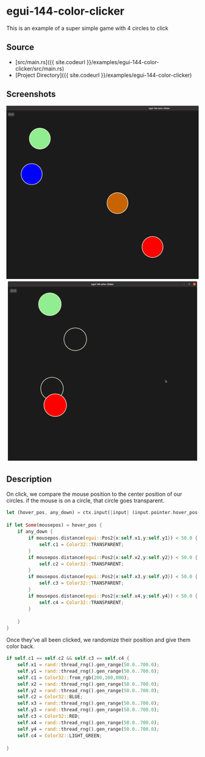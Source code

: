 # egui-144-color-clicker

This is an example of a super simple game with 4 circles to click

## Source

- [src/main.rs]({{ site.codeurl }}/examples/egui-144-color-clicker/src/main.rs)
- [Project Directory]({{ site.codeurl }}/examples/egui-144-color-clicker)

## Screenshots

![Screenshot](screen1.png)
![Screenshot](screen2.png)

## Description

On click, we compare the mouse position to the center position of our circles. if the mouse is on a circle, that circle goes transparent.

```rust
let (hover_pos, any_down) = ctx.input(|input| (input.pointer.hover_pos(), input.pointer.any_down()));

if let Some(mousepos) = hover_pos {
    if any_down {
        if mousepos.distance(egui::Pos2{x:self.x1,y:self.y1}) < 50.0 {
            self.c1 = Color32::TRANSPARENT;
        }
        if mousepos.distance(egui::Pos2{x:self.x2,y:self.y2}) < 50.0 {
            self.c2 = Color32::TRANSPARENT;
        }
        if mousepos.distance(egui::Pos2{x:self.x3,y:self.y3}) < 50.0 {
            self.c3 = Color32::TRANSPARENT;
        }
        if mousepos.distance(egui::Pos2{x:self.x4,y:self.y4}) < 50.0 {
            self.c4 = Color32::TRANSPARENT;
        }

    }
}
```

Once they've all been clicked, we randomize their position and give them color back.

```rust
if self.c1 == self.c2 && self.c3 == self.c4 {
    self.x1 = rand::thread_rng().gen_range(50.0..700.0);
    self.y1 = rand::thread_rng().gen_range(50.0..700.0);
    self.c1 = Color32::from_rgb(200,100,000);
    self.x2 = rand::thread_rng().gen_range(50.0..700.0);
    self.y2 = rand::thread_rng().gen_range(50.0..700.0);
    self.c2 = Color32::BLUE;
    self.x3 = rand::thread_rng().gen_range(50.0..700.0);
    self.y3 = rand::thread_rng().gen_range(50.0..700.0);
    self.c3 = Color32::RED;
    self.x4 = rand::thread_rng().gen_range(50.0..700.0);
    self.y4 = rand::thread_rng().gen_range(50.0..700.0);
    self.c4 = Color32::LIGHT_GREEN;

}
```
